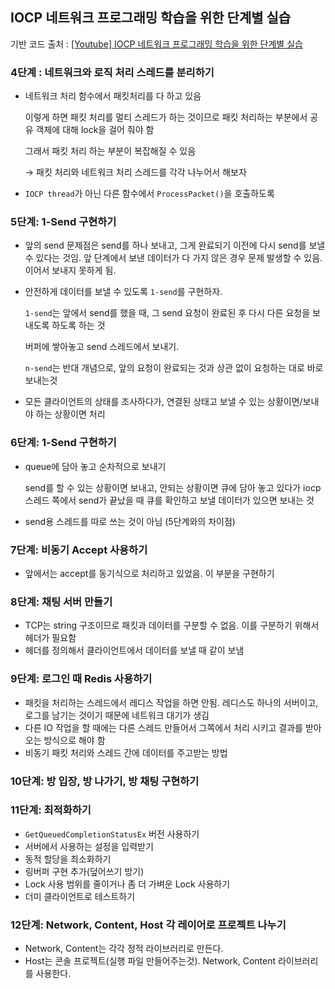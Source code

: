 ## IOCP 네트워크 프로그래밍 학습을 위한 단계별 실습

기반 코드 출처 : [[Youtube] IOCP 네트워크 프로그래밍 학습을 위한 단계별 실습](https://www.youtube.com/watch?v=q85zWBgN6PM&t=307s)

### 4단계 : 네트워크와 로직 처리 스레드를 분리하기

- 네트워크 처리 함수에서 패킷처리를 다 하고 있음

  이렇게 하면 패킷 처리를 멀티 스레드가 하는 것이므로 패킷 처리하는 부분에서 공유 객체에 대해 lock을 걸어 줘야 함 

  그래서 패킷 처리 하는 부분이 복잡해질 수 있음

  → 패킷 처리와 네트워크 처리 스레드를 각각 나누어서 해보자

- `IOCP thread`가 아닌 다른 함수에서 `ProcessPacket()`을 호출하도록 

### 5단계: 1-Send 구현하기

- 앞의 send 문제점은 send를 하나 보내고, 그게 완료되기 이전에 다시 send를 보낼 수 있다는 것임. 앞 단계에서 보낸 데이터가 다 가지 않은 경우 문제 발생할 수 있음. 이어서 보내지 못하게 됨. 

- 안전하게 데이터를 보낼 수 있도록 `1-send`를 구현하자. 

  `1-send`는 앞에서 send를 했을 때, 그 send 요청이 완료된 후 다시 다른 요청을 보내도록 하도록 하는 것

  버퍼에 쌓아놓고 send 스레드에서 보내기. 

  `n-send`는 반대 개념으로, 앞의 요청이 완료되는 것과 상관 없이 요청하는 대로 바로 보내는것

- 모든 클라이언트의 상태를 조사하다가, 연결된 상태고 보낼 수 있는 상황이면/보내야 하는 상황이면 처리

### 6단계: 1-Send 구현하기

- queue에 담아 놓고 순차적으로 보내기 

  send를 할 수 있는 상황이면 보내고, 안되는 상황이면 큐에 담아 놓고 있다가 iocp 스레드 쪽에서 send가 끝났을 때 큐를 확인하고 보낼 데이터가 있으면 보내는 것

- send용 스레드를 따로 쓰는 것이 아님 (5단계와의 차이점)

### 7단계: 비동기 Accept 사용하기

- 앞에서는 accept를 동기식으로 처리하고 있었음. 이 부분을 구현하기

### 8단계: 채팅 서버 만들기

- TCP는 string 구조이므로 패킷과 데이터를 구분할 수 없음. 이를 구분하기 위해서 헤더가 필요함
- 헤더를 정의해서 클라이언트에서 데이터를 보낼 때 같이 보냄

### 9단계: 로그인 때 Redis 사용하기 

- 패킷을 처리하는 스레드에서 레디스 작업을 하면 안됨. 레디스도 하나의 서버이고, 로그를 남기는 것이기 때문에 네트워크 대기가 생김
- 다른 IO 작업을 할 때에는 다른 스레드 만들어서 그쪽에서 처리 시키고 결과를 받아오는 방식으로 해야 함
- 비동기 패킷 처리와 스레드 간에 데이터를 주고받는 방법

### 10단계: 방 입장, 방 나가기, 방 채팅 구현하기

### 11단계: 최적화하기

- `GetQueuedCompletionStatusEx` 버전 사용하기
- 서버에서 사용하는 설정을 입력받기
- 동적 할당을 최소화하기
- 링버퍼 구현 추가(덮어쓰기 방기)
- Lock 사용 범위를 줄이거나 좀 더 가벼운 Lock 사용하기
- 더미 클라이언트로 테스트하기

### 12단계: Network, Content, Host 각 레이어로 프로젝트 나누기

- Network, Content는 각각 정적 라이브러리로 만든다.
- Host는 콘솔 프로젝트(실행 파일 만들어주는것). Network, Content 라이브러리를 사용한다. 

<br>



